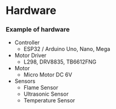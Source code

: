 # Hardware

### Example of hardware

- Controller
    - ESP32 / Arduino Uno, Nano, Mega
- Motor Driver
    - L298, DRV8835, TB6612FNG
- Motor
    - Micro Motor DC 6V
- Sensors
    - Flame Sensor 
    - Ultrasonic Sensor
    - Temperature Sensor
